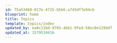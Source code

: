 ```yaml
---
id: f5a53468-017e-4725-b5b6-a745df7e94cb
blueprint: home
title: Topics
template: topics/index
updated_by: ea0c21bd-9703-4bb1-9fed-58ec0e129dd7
updated_at: 1579534416
---
```


